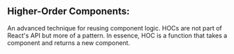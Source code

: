 ## Higher-Order Components:
An advanced technique for reusing component logic. HOCs are not part of React's API but more of a pattern. In essence, HOC is a function that takes a component and returns a new component.




